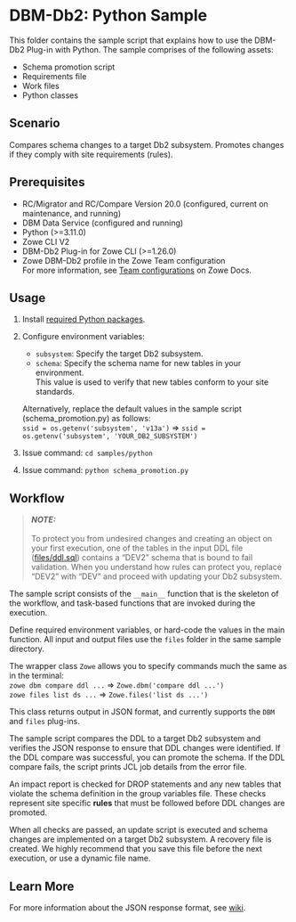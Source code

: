# DBM-Db2: Python Sample
This folder contains the sample script that explains how to use the DBM-Db2 Plug-in with Python. The sample comprises of
the following assets:
- Schema promotion script
- Requirements file
- Work files
- Python classes


## Scenario
Compares schema changes to a target Db2 subsystem. Promotes changes if they comply with site requirements (rules).


## Prerequisites
- RC/Migrator and RC/Compare Version 20.0 (configured, current on maintenance, and running)
- DBM Data Service (configured and running)
- Python (>=3.11.0)
- Zowe CLI V2
- DBM-Db2 Plug-in for Zowe CLI (>=1.26.0)
- Zowe DBM-Db2 profile in the Zowe Team configuration\
    For more information, see [Team configurations] on Zowe Docs.


## Usage
1. Install [required Python packages](requirements.txt).
2. Configure environment variables:
    - `subsystem`: Specify the target Db2 subsystem.
    - `schema`: Specify the schema name for new tables in your environment.\
      This value is used to verify that new tables conform to your site standards.
    
    Alternatively, replace the default values in the sample script (schema_promotion.py) as follows:\
    `ssid = os.getenv('subsystem', 'v13a')` => `ssid = os.getenv('subsystem', 'YOUR_DB2_SUBSYSTEM')`


3. Issue command: `cd samples/python`
4. Issue command: `python schema_promotion.py`


## Workflow

> **_NOTE:_**\
\
To protect you from undesired changes and creating an object on your first execution, one of the tables in the input DDL
file ([files/ddl.sql](files/ddl.sql)) contains a “DEV2” schema that is bound to fail validation. When you understand how
rules can protect you, replace “DEV2” with “DEV” and proceed with updating your Db2 subsystem.

The sample script consists of the `__main__` function that is the skeleton of the workflow, and task-based functions
that are invoked during the execution.

Define required environment variables, or hard-code the values in the main function. All input and output files use the
`files` folder in the same sample directory.

The wrapper class `Zowe` allows you to specify commands much the same as in the terminal:\
`zowe dbm compare ddl ...` => `Zowe.dbm('compare ddl ...')`\
`zowe files list ds ...` => `Zowe.files('list ds ...')`

This class returns output in JSON format, and currently supports the `DBM` and `files` plug-ins.  

The sample script compares the DDL to a target Db2 subsystem and verifies the JSON response to ensure that DDL changes
were identified. If the DDL compare was successful, you can promote the schema. If the DDL compare fails, the script
prints JCL job details from the error file.

An impact report is checked for DROP statements and any new tables that violate the schema definition in the group
variables file. These checks represent site specific **rules** that must be followed before DDL changes are promoted.

When all checks are passed, an update script is executed and schema changes are implemented on a target Db2 subsystem. A
recovery file is created. We highly recommend that you save this file before the next execution, or use a dynamic file
name.


## Learn More
For more information about the JSON response format, see [wiki].


[Team configurations]: https://docs.zowe.org/stable/user-guide/cli-using-using-team-profiles
[wiki]: https://github.com/BroadcomMFD/dbm-db2-for-zowe-cli/wiki
